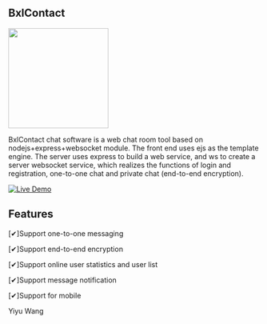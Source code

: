 ## BxlContact

<img src="https://raw.githubusercontent.com/yiywang/BxlContact/main/public/images/logo.png" width="200" >

BxlContact chat software is a web chat room tool based on nodejs+express+websocket module. The front end uses ejs as the template engine. The server uses express to build a web service, and ws to create a server websocket service, which realizes the functions of login and registration, one-to-one chat and private chat (end-to-end encryption).

[![Live Demo](https://camo.githubusercontent.com/4a28be9123410257788f557f35fa0952906e882eee2289501b163226e6f82422/68747470733a2f2f696d672e736869656c64732e696f2f62616467652f64656d6f2d6f6e6c696e652d677265656e2e737667)](http://chat.yiywang.tech) 


## Features

[✔]Support one-to-one messaging

[✔]Support end-to-end encryption

[✔]Support online user statistics and user list

[✔]Support message notification

[✔]Support for mobile



Yiyu Wang